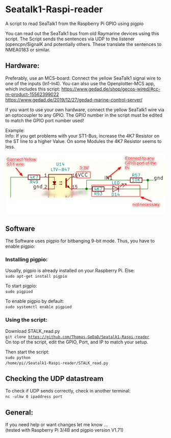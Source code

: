 # Seatalk1-Raspi-reader
A script to read SeaTalk1 from the Raspberry Pi GPIO using pigpio

You can read out the SeaTalk1 bus from old Raymarine devices using this script. The Script sends the sentences via
UDP to the listener (opencpn/SignalK and potentially others. These translate the sentences to NMEA0183 or similar.

## Hardware:
Preferably, use an MCS-board: Connect the yellow SeaTalk1 signal wire to one of the inputs (In1-In4).
You can also use the Openplotter-MCS app, which includes this script:
https://www.gedad.de/shop/gecos-wired/#cc-m-product-15562399022  
https://www.gedad.de/2019/12/27/gedad-marine-control-server/  


If you want to use your own hardware, connect the yellow SeaTalk1 wire via an optocoupler to any GPIO. 
The GPIO number in the script must be edited to match the GPIO port number used!

Example:  
Info: If you get problems with your ST1-Bus, increase the 4K7 Resistor on the ST line to a higher Value. On some Modules the 4K7 Resistor seems to less.

![](
https://github.com/Thomas-GeDaD/Seatalk1-Raspi-reader/blob/master/connections.png)

## Software
The Software uses pigpio for bitbanging 9-bit mode. Thus, you have to enable pigpio:

### Installing pigpio:
Usually, pigpio is already installed on your Raspberry Pi. Else:  
<code>sudo apt-get install pigpio</code> 

To start pigpio:  
<code>sudo pigpiod</code>   

To enable pigpio by default:  
<code>sudo systemctl enable pigpiod</code>   


### Using the script:  
Download STALK_read.py   
<code>git clone https://github.com/Thomas-GeDaD/Seatalk1-Raspi-reader</code>  
On top of the script, edit the GPIO, Port, and IP to match your setup. 
 
Then start the script:  
<code>sudo python /home/pi//Seatalk1-Raspi-reader/STALK_read.py</code> 



## Checking the UDP datastream
To check if UDP sends correctly, check in another terminal:  
<code>nc -ulkw 0 ipaddress port</code>  
    
    
## General:
If you need help or want changes let me know ...  
(tested with Raspberry Pi 3/4B and pigpio version V1.71)
